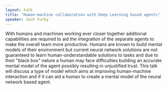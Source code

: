 ```yaml
---
layout: talk
title: "Human-machine collaboration with Deep Learning based agents"
speaker: Jack Furby
---
```

With humans and machines working ever closer together additional capabilities are required to aid the integration of the separate agents to make the overall team more productive. Humans are known to build mental models of their environment but current neural network solutions are not guaranteed to learn human-understandable solutions to tasks and due to their "black box" nature a human may face difficulties building an accurate mental model of the agent possibly resulting in unjustified trust. This talk will discuss a type of model which aims at improving human-machine interaction and if it can aid a human to create a mental model of the neural network based agent.
